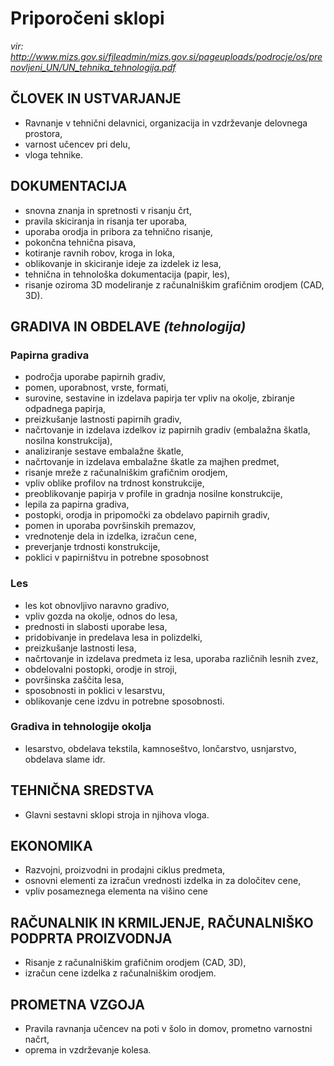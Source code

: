 # Priporočeni sklopi #
_vir: http://www.mizs.gov.si/fileadmin/mizs.gov.si/pageuploads/podrocje/os/prenovljeni_UN/UN_tehnika_tehnologija.pdf_

## ČLOVEK IN USTVARJANJE ##
* Ravnanje  v  tehnični  delavnici,  organizacija  in vzdrževanje delovnega prostora,
* varnost učencev pri delu,
* vloga tehnike.
## DOKUMENTACIJA ##
* snovna znanja in spretnosti v risanju črt, 
* pravila skiciranja in risanja ter uporaba,
* uporaba orodja in pribora za tehnično risanje, 
* pokončna tehnična pisava,
* kotiranje ravnih robov, kroga in loka, 
* oblikovanje in skiciranje ideje za izdelek iz lesa, 
* tehnična  in  tehnološka  dokumentacija  (papir, les),
* risanje  oziroma  3D  modeliranje  z  računalniškim grafičnim orodjem (CAD, 3D).
## GRADIVA IN OBDELAVE _(tehnologija)_ ##
### Papirna gradiva ###
* področja uporabe papirnih gradiv,
* pomen, uporabnost, vrste, formati, 
* surovine,  sestavine  in  izdelava  papirja  ter  vpliv na okolje, zbiranje odpadnega papirja,
* preizkušanje lastnosti papirnih gradiv, 
* načrtovanje   in   izdelava   izdelkov   iz   papirnih gradiv (embalažna škatla, nosilna konstrukcija),
* analiziranje sestave embalažne škatle,
* načrtovanje  in  izdelava  embalažne  škatle  za majhen predmet,
* risanje mreže z računalniškim grafičnim orodjem, 
* vpliv oblike profilov na trdnost konstrukcije,
* preoblikovanje   papirja   v   profile   in   gradnja nosilne konstrukcije,
* lepila za papirna gradiva, 
* postopki,   orodja   in   pripomočki   za   obdelavo papirnih gradiv,
* pomen in uporaba površinskih premazov,
* vrednotenje dela in izdelka, izračun cene, 
* preverjanje trdnosti konstrukcije,
* poklici v papirništvu in potrebne sposobnost
### Les ###
* les kot obnovljivo naravno gradivo, 
* vpliv gozda na okolje, odnos do lesa,
* prednosti in slabosti uporabe lesa,
* pridobivanje in predelava lesa in polizdelki,
* preizkušanje lastnosti lesa,
* načrtovanje   in   izdelava   predmeta   iz   lesa, uporaba različnih lesnih zvez, 
* obdelovalni postopki, orodje in stroji,
* površinska zaščita lesa,
* sposobnosti in poklici v lesarstvu,
* oblikovanje cene izdvu in potrebne sposobnosti.
### Gradiva in tehnologije okolja ###
* lesarstvo,  obdelava  tekstila,  kamnoseštvo, lončarstvo, usnjarstvo, obdelava slame idr.
## TEHNIČNA SREDSTVA ##
* Glavni sestavni sklopi stroja in njihova vloga.
## EKONOMIKA ##
* Razvojni, proizvodni in prodajni ciklus predmeta,
* osnovni elementi za izračun vrednosti izdelka in za določitev cene,
* vpliv posameznega elementa na višino cene
## RAČUNALNIK IN KRMILJENJE, RAČUNALNIŠKO PODPRTA PROIZVODNJA ##
* Risanje z računalniškim grafičnim orodjem (CAD, 3D),
* izračun cene izdelka z računalniškim orodjem.
## PROMETNA VZGOJA ##
* Pravila  ravnanja  učencev  na  poti  v  šolo  in domov, prometno varnostni načrt,
* oprema in vzdrževanje kolesa.

